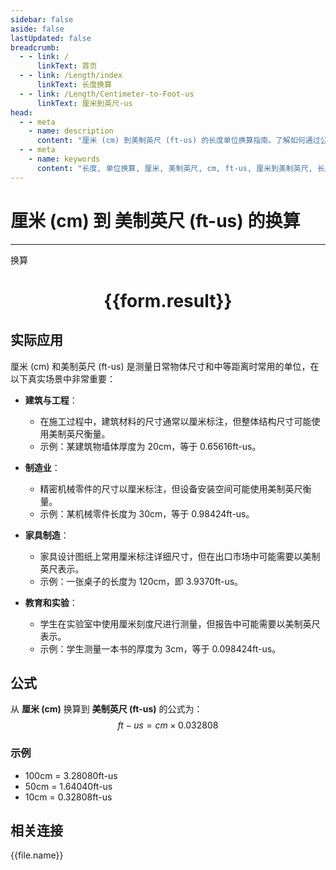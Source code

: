 ```yaml
---
sidebar: false
aside: false
lastUpdated: false
breadcrumb:
  - - link: /
      linkText: 首页
  - - link: /Length/index
      linkText: 长度换算
  - - link: /Length/Centimeter-to-Foot-us
      linkText: 厘米到英尺-us
head:
  - - meta
    - name: description
      content: "厘米 (cm) 到美制英尺 (ft-us) 的长度单位换算指南。了解如何通过公式 ft-us = cm × 0.032808 换算为美制英尺。"
  - - meta
    - name: keywords
      content: "长度, 单位换算, 厘米, 美制英尺, cm, ft-us, 厘米到美制英尺, 长度换算指南"
---
```

# 厘米 (cm) 到 美制英尺 (ft-us) 的换算
---
<script setup>
import { onMounted, reactive, inject, ref } from 'vue'
import { NButton, NForm, NFormItem, NInput, NInputNumber, NSelect, NCard, useMessage,NGrid ,NGi } from 'naive-ui'
import { defineClientComponent } from 'vitepress'
import { Length } from '../../files';

const convert = inject('convert')

const form = reactive({
  number: null,
  result: '',
})

const convertHandler = () => {
  if (form.number !== null && !isNaN(form.number)) {
    const convertedValue = parseFloat(form.number) * 0.032808
    form.result = `${form.number}cm = ${convertedValue.toFixed(5)}ft-us`
  } else {
    form.result = '请输入有效的数值。'
  }
}
</script>

<n-form size="large" :model="form">
  <n-form-item label="厘米 (cm)">
    <n-input-number v-model:value="form.number" placeholder="输入厘米" style="width: 100%" />
  </n-form-item>
  <n-form-item>
    <n-button type="info" @click="convertHandler" block>换算</n-button>
  </n-form-item>
</n-form>

<n-card  embedded :bordered="false" hoverable>
  <div  style="text-align:center">
    <h1>{{form.result}}</h1>
  </div>
</n-card>

## 实际应用

厘米 (cm) 和美制英尺 (ft-us) 是测量日常物体尺寸和中等距离时常用的单位，在以下真实场景中非常重要：

- **建筑与工程**：
  - 在施工过程中，建筑材料的尺寸通常以厘米标注，但整体结构尺寸可能使用美制英尺衡量。
  - 示例：某建筑物墙体厚度为 20cm，等于 0.65616ft-us。

- **制造业**：
  - 精密机械零件的尺寸以厘米标注，但设备安装空间可能使用美制英尺衡量。
  - 示例：某机械零件长度为 30cm，等于 0.98424ft-us。

- **家具制造**：
  - 家具设计图纸上常用厘米标注详细尺寸，但在出口市场中可能需要以美制英尺表示。
  - 示例：一张桌子的长度为 120cm，即 3.9370ft-us。

- **教育和实验**：
  - 学生在实验室中使用厘米刻度尺进行测量，但报告中可能需要以美制英尺表示。
  - 示例：学生测量一本书的厚度为 3cm，等于 0.098424ft-us。

## 公式

从 **厘米 (cm)** 换算到 **美制英尺 (ft-us)** 的公式为：
$$ ft-us = cm \times 0.032808 $$

### 示例
- 100cm = 3.28080ft-us
- 50cm = 1.64040ft-us
- 10cm = 0.32808ft-us

## 相关连接
<n-grid x-gap="12" :cols="2">
  <n-gi v-for="(file, index) in Length" :key="index">
    <n-button
      text
      tag="a"
      :href="file.path"
      type="info"
    >
      {{file.name}}
    </n-button>
  </n-gi>
</n-grid>